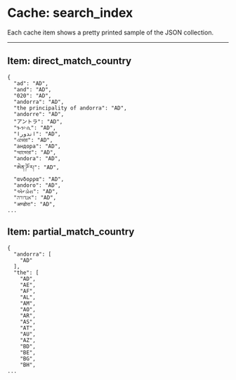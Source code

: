 # Cache: search_index
Each cache item shows a pretty printed sample of the JSON collection.

---

## Item: direct_match_country
```
{
  "ad": "AD",
  "and": "AD",
  "020": "AD",
  "andorra": "AD",
  "the principality of andorra": "AD",
  "andorre": "AD",
  "アントラ": "AD",
  "ጐን፦ሲ": "AD",
  "اندورا": "AD",
  "এণ্ডোরা": "AD",
  "андора": "AD",
  "অ্যান্ডোরা": "AD",
  "andora": "AD",
  "ཨེན་ཌོ་ར།": "AD",
  "ανδορρα": "AD",
  "andoro": "AD",
  "એન્ડોરા": "AD",
  "אנדורה": "AD",
  "अण्डोरा": "AD",
...
```

## Item: partial_match_country
```
{
  "andorra": [
    "AD"
  ],
  "the": [
    "AD",
    "AE",
    "AF",
    "AL",
    "AM",
    "AO",
    "AR",
    "AS",
    "AT",
    "AU",
    "AZ",
    "BD",
    "BE",
    "BG",
    "BH",
...
```
